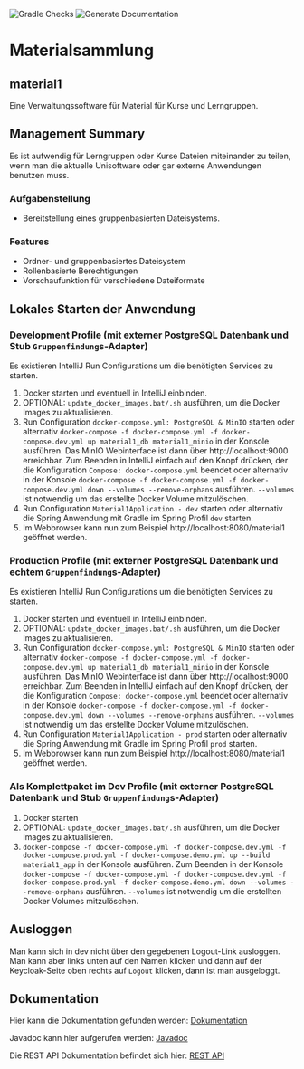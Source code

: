 ![Gradle Checks](https://github.com/hhu-propra2/abschlussprojekt-mopse/workflows/Gradle%20Checks/badge.svg) ![Generate Documentation](https://github.com/hhu-propra2/abschlussprojekt-mopse/workflows/Generate%20Documentation/badge.svg)

# Materialsammlung

## material1

Eine Verwaltungssoftware für Material für Kurse und Lerngruppen.

## Management Summary

Es ist aufwendig für Lerngruppen oder Kurse Dateien miteinander zu teilen, wenn man die aktuelle Unisoftware oder gar externe Anwendungen benutzen muss.

### Aufgabenstellung

- Bereitstellung eines gruppenbasierten Dateisystems.

### Features

- Ordner- und gruppenbasiertes Dateisystem
- Rollenbasierte Berechtigungen
- Vorschaufunktion für verschiedene Dateiformate

## Lokales Starten der Anwendung

### Development Profile (mit externer PostgreSQL Datenbank und Stub `Gruppenfindung`s-Adapter)

Es existieren IntelliJ Run Configurations um die benötigten Services zu starten.

1. Docker starten und eventuell in IntelliJ einbinden.
1. OPTIONAL: `update_docker_images.bat/.sh` ausführen, um die Docker Images zu aktualisieren.
1. Run Configuration `docker-compose.yml: PostgreSQL & MinIO` starten
oder alternativ `docker-compose -f docker-compose.yml -f docker-compose.dev.yml up material1_db material1_minio` in der
Konsole ausführen. Das MinIO Webinterface ist dann über http://localhost:9000 erreichbar.
Zum Beenden in IntelliJ einfach auf den Knopf drücken, der die Konfiguration `Compose: docker-compose.yml` beendet
oder alternativ in der Konsole
`docker-compose -f docker-compose.yml -f docker-compose.dev.yml down --volumes --remove-orphans` ausführen.
`--volumes` ist notwendig um das erstellte Docker Volume mitzulöschen.
1. Run Configuration `Material1Application - dev` starten
oder alternativ die Spring Anwendung mit Gradle im Spring Profil `dev` starten.
1. Im Webbrowser kann nun zum Beispiel http://localhost:8080/material1 geöffnet werden.

### Production Profile (mit externer PostgreSQL Datenbank und echtem `Gruppenfindung`s-Adapter)

Es existieren IntelliJ Run Configurations um die benötigten Services zu starten.

1. Docker starten und eventuell in IntelliJ einbinden.
1. OPTIONAL: `update_docker_images.bat/.sh` ausführen, um die Docker Images zu aktualisieren.
1. Run Configuration `docker-compose.yml: PostgreSQL & MinIO` starten
oder alternativ `docker-compose -f docker-compose.yml -f docker-compose.dev.yml up material1_db material1_minio` in der
Konsole ausführen. Das MinIO Webinterface ist dann über http://localhost:9000 erreichbar.
Zum Beenden in IntelliJ einfach auf den Knopf drücken, der die Konfiguration `Compose: docker-compose.yml` beendet
oder alternativ in der Konsole
`docker-compose -f docker-compose.yml -f docker-compose.dev.yml down --volumes --remove-orphans` ausführen.
`--volumes` ist notwendig um das erstellte Docker Volume mitzulöschen.
1. Run Configuration `Material1Application - prod` starten
oder alternativ die Spring Anwendung mit Gradle im Spring Profil `prod` starten.
1. Im Webbrowser kann nun zum Beispiel http://localhost:8080/material1 geöffnet werden.

### Als Komplettpaket im Dev Profile (mit externer PostgreSQL Datenbank und Stub `Gruppenfindung`s-Adapter)

1. Docker starten
1. OPTIONAL: `update_docker_images.bat/.sh` ausführen, um die Docker Images zu aktualisieren.
1. `docker-compose -f docker-compose.yml -f docker-compose.dev.yml -f docker-compose.prod.yml -f docker-compose.demo.yml up --build material1_app`
in der Konsole ausführen. Zum Beenden in der Konsole
`docker-compose -f docker-compose.yml -f docker-compose.dev.yml -f docker-compose.prod.yml -f docker-compose.demo.yml down --volumes --remove-orphans`
ausführen. `--volumes` ist notwendig um die erstellten Docker Volumes mitzulöschen.

## Ausloggen

Man kann sich in dev nicht über den gegebenen Logout-Link ausloggen. Man kann aber links unten auf den Namen klicken und dann auf der Keycloak-Seite oben rechts auf `Logout` klicken, dann ist man ausgeloggt.

## Dokumentation

Hier kann die Dokumentation gefunden werden: [Dokumentation](https://hhu-propra2.github.io/abschlussprojekt-mopse/)

Javadoc kann hier aufgerufen werden: [Javadoc](https://hhu-propra2.github.io/abschlussprojekt-mopse/javadoc/)

Die REST API Dokumentation befindet sich hier: [REST API](https://hhu-propra2.github.io/abschlussprojekt-mopse/#section-system-scope-and-context)

